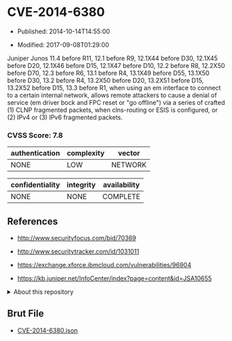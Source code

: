 # CVE-2014-6380

- Published: 2014-10-14T14:55:00

- Modified: 2017-09-08T01:29:00

Juniper Junos 11.4 before R11, 12.1 before R9, 12.1X44 before D30, 12.1X45 before D20, 12.1X46 before D15, 12.1X47 before D10, 12.2 before R8, 12.2X50 before D70, 12.3 before R6, 13.1 before R4, 13.1X49 before D55, 13.1X50 before D30, 13.2 before R4, 13.2X50 before D20, 13.2X51 before D15, 13.2X52 before D15, 13.3 before R1, when using an em interface to connect to a certain internal network, allows remote attackers to cause a denial of service (em driver bock and FPC reset or "go offline") via a series of crafted (1) CLNP fragmented packets, when clns-routing or ESIS is configured, or (2) IPv4 or (3) IPv6 fragmented packets.

### CVSS Score: **7.8**

| authentication | complexity | vector |
| --- | --- | --- |
| NONE | LOW | NETWORK |

| confidentiality | integrity | availability |
| --- | --- | --- |
| NONE | NONE | COMPLETE |

## References

* http://www.securityfocus.com/bid/70369

* http://www.securitytracker.com/id/1031011

* https://exchange.xforce.ibmcloud.com/vulnerabilities/96904

* https://kb.juniper.net/InfoCenter/index?page=content&id=JSA10655

<details>
<summary>About this repository</summary> 

  This repository is part of the project [Live Hack CVE](https://github.com/Live-Hack-CVE). Main website can be found [www.live-hack.org](https://www.live-hack.org) 
  
  Made by [Sn0wAlice](https://github.com/Sn0wAlice) for the people that care about security and need to have a feed of the latest CVEs. Hope you enjoy it, don't forget to star the repo and follow me on [Twitter](https://twitter.com/Sn0wAlice) and [Github](https://github.com/Sn0wAlice). And that is my [personnal website](https://www.alice-snow.me/)

  - [Home Page](https://github.com/Live-Hack-CVE)
  - [Framework](https://github.com/Live-Hack-CVE/cve-framework)
  - [CVE database](https://github.com/Live-Hack-CVE/full_database)
  - [Changelog](https://github.com/Live-Hack-CVE/Changelog)
</details>

## Brut File

* [CVE-2014-6380.json](https://raw.githubusercontent.com/Live-Hack-CVE/full_database/main/cves/2014/CVE-2014-6380.json)

